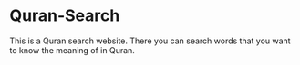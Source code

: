 # Quran-Search
This is a Quran search website. There you can search words that you want to know the meaning of in Quran.

